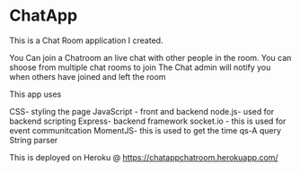 # ChatApp
This is a Chat Room application I created.

You Can join a Chatroom an live chat with other people in the room.
You can shoose from multiple chat rooms to join
The Chat admin will notify you when others have joined and left the room

This app uses

CSS- styling the page
JavaScript - front and backend
node.js- used for backend scripting
Express- backend framework
socket.io - this is used for event communitcation
MomentJS- this is used to get the time
qs-A query String parser 

This is deployed on Heroku @ https://chatappchatroom.herokuapp.com/
